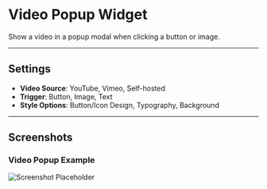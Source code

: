 # Video Popup Widget

Show a video in a popup modal when clicking a button or image.

---

## Settings

- **Video Source**: YouTube, Vimeo, Self-hosted
- **Trigger**: Button, Image, Text
- **Style Options**: Button/Icon Design, Typography, Background

---

## Screenshots

### Video Popup Example
![Screenshot Placeholder](../../.vuepress/public/screenshot.png)
